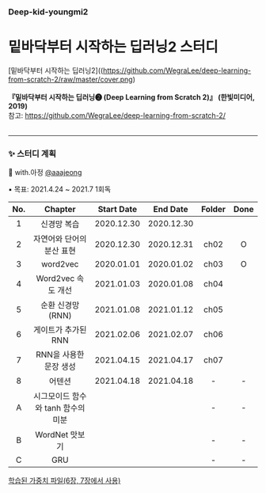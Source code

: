 ### Deep-kid-youngmi2
# 밑바닥부터 시작하는 딥러닝2 스터디
[밑바닥부터 시작하는 딥러닝2]((https://github.com/WegraLee/deep-learning-from-scratch-2/raw/master/cover.png)<br><br>
**『밑바닥부터 시작하는 딥러닝❷ (Deep Learning from Scratch 2)』 (한빛미디어, 2019)**<br>
참고:  <https://github.com/WegraLee/deep-learning-from-scratch-2/><br><br>

---

### ✨ 스터디 계획<br>
💜 with.아정 [@aaajeong](https://github.com/aaajeong)

▪ 목표: 2021.4.24 ~ 2021.7 1회독

|No.|Chapter|Start Date|End Date|Folder|Done|
|:--:|:-------:|:---:|:---:|:---:|:---:|
|1|신경망 복습 |2020.12.30|2020.12.30|||
|2|자연어와 단어의 분산 표현|2020.12.30|2020.12.31|ch02|O|
|3| word2vec|2020.01.01|2020.01.02|ch03|O|
|4| Word2vec 속도 개선|2021.01.03|2020.01.08|ch04||
|5|순환 신경망 (RNN)|2021.01.08|2021.01.12|ch05||
|6|게이트가 추가된 RNN|2021.02.06|2021.02.07|ch06||
|7|RNN을 사용한 문장 생성|2021.04.15|2021.04.17|ch07||
|8|어텐션|2021.04.18|2021.04.18|-|-|
|A|시그모이드 함수와 tanh 함수의 미분|||-|-|
|B|WordNet 맛보기|||-|-|
|C|GRU|||-|-|

[학습된 가중치 파일(6장, 7장에서 사용)](https://www.oreilly.co.jp/pub/9784873118369/BetterRnnlm.pkl)
